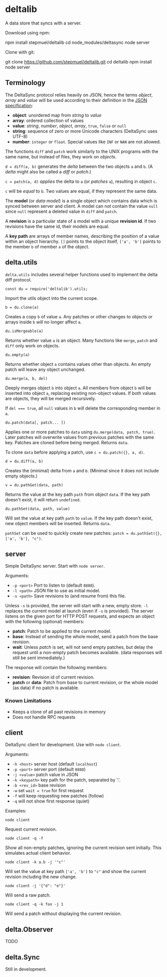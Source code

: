 # deltalib

A data store that syncs with a server.

Download using npm:

  npm install stepmuel/deltalib
  cd node_modules/deltasync
  node server

Clone with git:

  git clone https://github.com/stepmuel/deltalib.git
  cd deltalib
  npm install
  node server

## Terminology

The DeltaSync protocol relies heavily on JSON, hence the terms *object*, *array* and *value* will be used according to their definition in the [JSON specification](http://json.org/): 

* **object**: unordered map from *string* to *value*
* **array**: ordered collection of values
* **value**: *string*, *number*, *object*, *array*, `true`, `false` or `null`
* **string**: sequence of zero or more Unicode characters (DeltaSync uses UTF-8)
* **number**: `integer` or `float`. Special values like `INF` or `NAN` are not allowed.

The functions `diff` and `patch` work similarly to the UNIX programs with the same name, but instead of files, they work on *objects*. 

`d = diff(a, b)` generates the *delta* between the two objects `a` and `b`. (A *delta* might also be called a *diff* or *patch*.) 

`c = patch(a, d)` *applies* the delta to `a` (or *patches* `a`), resulting in object `c`.

`c` will be *equal* to `b`. Two values are equal, if they represent the same data. 

The **model** (or *data model*) is a single object which contains data which is synced between server and client. A model can not contain the value `null` since `null` represent a deleted value in `diff` and `patch`. 

A **revision** is a particular state of a model with a unique **revision id**. If two revisions have the same id, their models are equal. 

A **key path** are arrays of member names, describing the position of a value within an object hierarchy. `[]` points to the object itself, `['a', 'b']` points to the member `b` of member `a` of the object. 

## delta.utils

`delta.utils` includes several helper functions used to implement the delta diff protocol.

    const du = require('deltalib').utils;

Import the utils object into the current scope. 

    b = du.clone(a)

Creates a copy `b` of value `a`. Any patches or other changes to objects or arrays inside `b` will no longer affect `a`. 

    du.isMergeable(a)

Returns whether value `a` is an object. Many functions like `merge`, `patch` and `diff` only work on objects. 

    du.empty(a)

Returns whether object `a` contains values other than objects. An empty patch will leave any object unchanged. 

    du.merge(a, b, del)

Deeply merges object `b` into object `a`. All members from object `b` will be inserted into object `a`, replacing existing non-object values. If both values are objects, they will be merged recursively. 

If `del === true`, all `null` values in `b` will delete the corresponding member in `a`. 

    du.patch(data[, patch... ])

Applies one or more patches to `data` using `du.merge(data, patch, true)`. Later patches will overwrite values from previous patches with the same key. Patches are cloned before being merged. Returns `data`. 

To clone `data` before applying a patch, use `c = du.patch({}, a, d)`. 

    d = du.diff(a, b)

Creates the (minimal) delta from `a` and `b`. (Minimal since it does not include empty objects.)

    v = du.pathGet(data, path)

Returns the value at the key path `path` from object `data`. If the key path doesn't exist, it will return `undefined`. 

    du.pathSet(data, path, value)

Will set the value at key path `path` to `value`. If the key path doesn't exist, new object members will be inserted. Returns `data`.

`pathSet` can be used to quickly create new patches: `patch = du.pathSet({}, ['a', 'b'], "c")`. 

## server

Simple DeltaSync server. Start with `node server`.

Arguments:

* `-p <port>` Port to listen to (default `8888`).
* `-l <path>` JSON file to use as initial model.
* `-s <path>` Save revisions to (and resume from) this file.

Unless `-s` is provided, the server will start with a new, empty store. `-l` replaces the current model at launch (even if `-s` is provided). The server listens on the given port for HTTP POST requests, and expects an object with the following (optional) members:

* **patch**: Patch to be applied to the current model.
* **base**: Instead of sending the whole model, send a patch from the base revision.
* **wait**: Unless *patch* is set, will not send empty patches, but delay the request until a non-empty patch becomes available. (data responses will still be sent immediately.)

The response will contain the following members:

* **revision**: Revision id of current revision.
* **patch** or **data**: Patch from base to current revision, or the whole model (as data) if no patch is available.  

### Known Limitations

* Keeps a clone of all past revisions in memory
* Does not handle RPC requests

## client

DeltaSync client for development. Use with `node client`.

Arguments:

* `-h <host>` server host (default `localhost`)
* `-p <port>` server port (default `8888`)
* `-j <value>` patch value in JSON
* `-k <keypath>` key path for the patch, separated by '.'.
* `-b <rev_id>` base revision
* `-w` set `wait = true` for first request
* `-f` will keep requesting new patches (follow)
* `-q` will not show first response (quiet)

Examples:

    node client

Request current revision.

    node client -q -f

Show all non-empty patches, ignoring the current revision sent initially. This simulates actual client behavior. 

    node client -k a.b -j '"c"'

Will set the value at key path `['a', 'b']` to `"c"` and show the current revision including the new change.

    node client -j '{"d": "e"}'

Will send a raw patch.

    node client -q -k foo -j 1

Will send a patch without displaying the current revision.

## delta.Observer

TODO

## delta.Sync

Still in development. 

